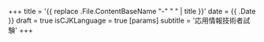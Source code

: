 +++
title = '{{ replace .File.ContentBaseName "-" " " | title }}'
date = {{ .Date }}
draft = true
isCJKLanguage = true
[params]
    subtitle = '応用情報技術者試験'
+++
